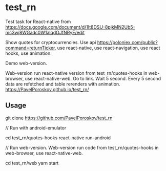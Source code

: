 # test_rn

Test task for React-native from 
https://docs.google.com/document/d/1It8DSU-8pjkMN2Ub5-mc3wj8WGadc0W1alqdOJfNRyE/edit

Show quotes for cryptocurrencies.
Use api https://poloniex.com/public?command=returnTicker,
use react-native,
use react-navigation,
use react hooks,
use animation.


Demo web-version. 

Web-version run react-native version from test_rn/quotes-hooks in web-browser, use react-native-web. 
Go to link. Wait 5 second. Every 5 second data are refetched and table rerenders with animation.
https://PavelPoroskov.github.io/test_rn/


## Usage

git clone https://github.com/PavelPoroskov/test_rn

// Run with android-emulator

cd test_rn/quotes-hooks 
react-native run-android 


// Run web-version. Web-version run code from test_rn/quotes-hooks in web-browser, use react-native-web.

cd test_rn/web 
yarn start 



